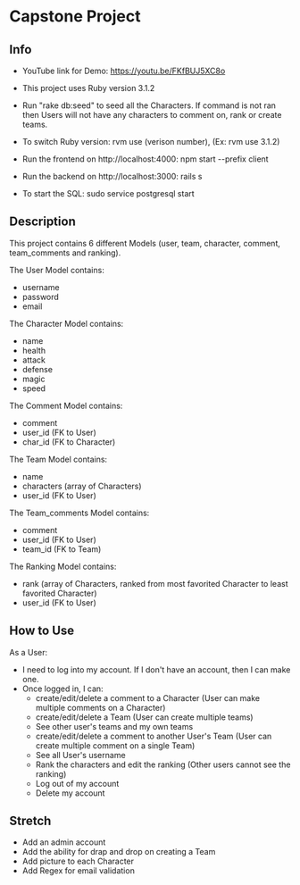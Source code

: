 # Capstone Project

## Info

- YouTube link for Demo: https://youtu.be/FKfBUJ5XC8o


- This project uses Ruby version 3.1.2
- Run "rake db:seed" to seed all the Characters. If command is not ran then Users will not have any characters to comment on, rank or create teams.


- To switch Ruby version: rvm use (verison number), (Ex: rvm use 3.1.2) 
- Run the frontend on http://localhost:4000: npm start --prefix client
- Run the backend on http://localhost:3000: rails s
- To start the SQL: sudo service postgresql start 

## Description

This project contains 6 different Models (user, team, character, comment, team_comments and ranking).

The User Model contains:
  - username
  - password
  - email

The Character Model contains:
  - name
  - health
  - attack
  - defense
  - magic
  - speed 

The Comment Model contains:
  - comment
  - user_id (FK to User)
  - char_id (FK to Character)

The Team Model contains:
  - name
  - characters (array of Characters)
  - user_id (FK to User)

The Team_comments Model contains:
  - comment
  - user_id (FK to User)
  - team_id (FK to Team)

The Ranking Model contains:
  - rank (array of Characters, ranked from most favorited Character to least favorited Character)
  - user_id (FK to User)

## How to Use

As a User:
  - I need to log into my account. If I don't have an account, then I can make one.
  - Once logged in, I can:
    - create/edit/delete a comment to a Character (User can make multiple comments on a Character)
    - create/edit/delete a Team (User can create multiple teams)
    - See other user's teams and my own teams
    - create/edit/delete a comment to another User's Team (User can create multiple comment on a single Team)
    - See all User's username
    - Rank the characters and edit the ranking (Other users cannot see the ranking)
    - Log out of my account
    - Delete my account


## Stretch

- Add an admin account
- Add the ability for drap and drop on creating a Team
- Add picture to each Character
- Add Regex for email validation